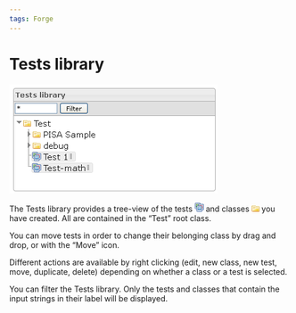 ```yaml
---
tags: Forge
---
```


Tests library
=============

![](resources/tests-library.png)

The Tests library provides a tree-view of the tests ![](resources/Test_icon_library.png) and classes ![](resources/Class_icon_library.png) you have created. All are contained in the “Test” root class.

You can move tests in order to change their belonging class by drag and drop, or with the “Move” icon.

Different actions are available by right clicking (edit, new class, new test, move, duplicate, delete) depending on whether a class or a test is selected.

You can filter the Tests library. Only the tests and classes that contain the input strings in their label will be displayed.

